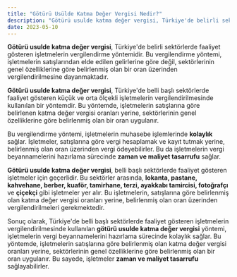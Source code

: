 ```yaml
---
title: "Götürü Usülde Katma Değer Vergisi Nedir?"
description: "Götürü usulde katma değer vergisi, Türkiye'de belirli sektörlerde faaliyet gösteren işletmelerin vergilendirme yöntemidir"
date: 2023-05-10
---
```


**Götürü usulde katma değer vergisi**, Türkiye'de belirli sektörlerde faaliyet gösteren işletmelerin vergilendirme
yöntemidir. Bu vergilendirme yöntemi, işletmelerin satışlarından elde edilen gelirlerine göre değil, sektörlerinin genel
özelliklerine göre belirlenmiş olan bir oran üzerinden vergilendirilmesine dayanmaktadır.

**Götürü usulde katma değer vergisi**, Türkiye'de belli başlı sektörlerde faaliyet gösteren küçük ve orta ölçekli
işletmelerin vergilendirilmesinde kullanılan bir yöntemdir. Bu yöntemde, işletmelerin satışlarına göre belirlenen katma
değer vergisi oranları yerine, sektörlerinin genel özelliklerine göre belirlenmiş olan bir oran uygulanır.

Bu vergilendirme yöntemi, işletmelerin muhasebe işlemlerinde **kolaylık** sağlar. İşletmeler, satışlarına göre vergi
hesaplamak ve kayıt tutmak yerine, belirlenmiş olan oran üzerinden vergi ödeyebilirler. Bu da işletmelerin vergi
beyannamelerini hazırlama sürecinde **zaman ve maliyet tasarrufu** sağlar.

**Götürü usulde katma değer vergisi**, belli başlı sektörlerde faaliyet gösteren işletmeler için geçerlidir. Bu
sektörler arasında, **lokanta, pastane, kahvehane, berber, kuaför, tamirhane, terzi, ayakkabı tamircisi, fotoğrafçı** ve
**çiçekçi** gibi işletmeler yer alır. Bu işletmelerin, satışlarına göre belirlenmiş olan katma değer vergisi oranları
yerine, belirlenmiş olan oran üzerinden vergilendirilmeleri gerekmektedir.

Sonuç olarak, Türkiye'de belli başlı sektörlerde faaliyet gösteren işletmelerin vergilendirilmesinde kullanılan **götürü
usulde katma değer vergisi** yöntemi, işletmelerin vergi beyannamelerini hazırlama sürecinde kolaylık sağlar. Bu
yöntemde, işletmelerin satışlarına göre belirlenmiş olan katma değer vergisi oranları yerine, sektörlerinin genel
özelliklerine göre belirlenmiş olan bir oran uygulanır. Bu sayede, işletmeler **zaman ve maliyet tasarrufu**
sağlayabilirler.
